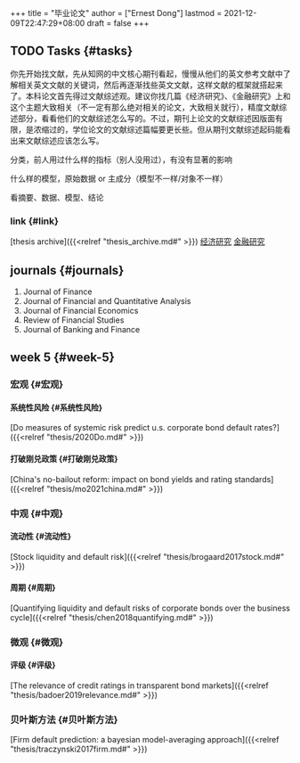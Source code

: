 +++
title = "毕业论文"
author = ["Ernest Dong"]
lastmod = 2021-12-09T22:47:29+08:00
draft = false
+++

## <span class="org-todo todo TODO">TODO</span> Tasks {#tasks}

你先开始找文献，先从知网的中文核心期刊看起，慢慢从他们的英文参考文献中了解相关英文文献的关键词，然后再逐渐找些英文文献，这样文献的框架就搭起来了。本科论文首先得过文献综述观。建议你找几篇《经济研究》、《金融研究》上和这个主题大致相关（不一定有那么绝对相关的论文，大致相关就行），精度文献综述部分，看看他们的文献综述怎么写的。不过，期刊上论文的文献综述因版面有限，是浓缩过的，学位论文的文献综述篇幅要更长些。但从期刊文献综述起码能看出来文献综述应该怎么写。

分类，前人用过什么样的指标（别人没用过），有没有显著的影响

什么样的模型，原始数据 or 主成分（模型不一样/对象不一样）

看摘要、数据、模型、结论


### link {#link}

[thesis archive]({{<relref "thesis_archive.md#" >}})
[经济研究](https://xueshu.baidu.com/s?wd=%28%E8%BF%9D%E7%BA%A6%20%7C%20%E4%BF%A1%E7%94%A8%E9%A3%8E%E9%99%A9%29%20journal%3A%28%E9%87%91%E8%9E%8D%E7%A0%94%E7%A9%B6%29&tn=SE%5Fbaiduxueshu%5Fc1gjeupa&sc%5Ff%5Fpara=sc%5Ftasktype%3D%7BfirstAdvancedSearch%7D&sc%5Fhit=1&bcp=2&ie=utf-8&tag%5Ffilter=%20%20%20jnls%3A%28%E3%80%8A%E9%87%91%E8%9E%8D%E7%A0%94%E7%A9%B6%E3%80%8B%29)
[金融研究](https://xueshu.baidu.com/s?wd=%28%E8%BF%9D%E7%BA%A6%20%7C%20%E4%BF%A1%E7%94%A8%E9%A3%8E%E9%99%A9%29%20journal%3A%28%E7%BB%8F%E6%B5%8E%E7%A0%94%E7%A9%B6%29&tn=SE%5Fbaiduxueshu%5Fc1gjeupa&sc%5Fhit=1&bcp=2&ie=utf-8&filter=sc%5Fyear%3D%7B2017%2C%2B%7D&tag%5Ffilter=%20%20%20jnls%3A%28%E3%80%8A%E7%BB%8F%E6%B5%8E%E7%A0%94%E7%A9%B6%E3%80%8B%29)


## journals {#journals}

1.  Journal of Finance
2.  Journal of Financial and Quantitative Analysis
3.  Journal of Financial Economics
4.  Review of Financial Studies
5.  Journal of Banking and Finance


## week 5 {#week-5}


### 宏观 {#宏观}


#### 系统性风险 {#系统性风险}

[Do measures of systemic risk predict u.s. corporate bond default rates?]({{<relref "thesis/2020Do.md#" >}})


#### 打破刚兑政策 {#打破刚兑政策}

[China's no-bailout reform: impact on bond yields and rating standards]({{<relref "thesis/mo2021china.md#" >}})


### 中观 {#中观}


#### 流动性 {#流动性}

[Stock liquidity and default risk]({{<relref "thesis/brogaard2017stock.md#" >}})


#### 周期 {#周期}

[Quantifying liquidity and default risks of corporate bonds over the business cycle]({{<relref "thesis/chen2018quantifying.md#" >}})


### 微观 {#微观}


#### 评级 {#评级}

[The relevance of credit ratings in transparent bond markets]({{<relref "thesis/badoer2019relevance.md#" >}})


### 贝叶斯方法 {#贝叶斯方法}

[Firm default prediction: a bayesian model-averaging approach]({{<relref "thesis/traczynski2017firm.md#" >}})